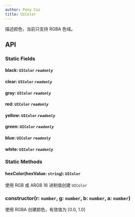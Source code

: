 ```yaml
---
author: Pony Cui
title: UIColor
---
```


描述颜色，当前只支持 RGBA 色域。

## API

### Static Fields

#### black: `UIColor` *`readonly`*
#### clear: `UIColor` *`readonly`*
#### gray: `UIColor` *`readonly`*
#### red: `UIColor` *`readonly`*
#### yellow: `UIColor` *`readonly`*
#### green: `UIColor` *`readonly`*
#### blue: `UIColor` *`readonly`*
#### white: `UIColor` *`readonly`*

### Static Methods

#### hexColor(hexValue: `string`): `UIColor`
使用 RGB 或 ARGB 16 进制值创建 `UIColor`

### constructor(r: `number`, g: `number`, b: `number`, a: `number`)
使用 RGBA 创建颜色，有效值为 [0.0, 1.0]